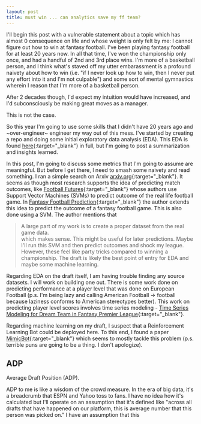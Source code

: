 ```yaml
---
layout: post
title: must win ... can analytics save my ff team?
---
```


I'll begin this post with a vulnerable statement about a topic which has almost 0 consequence on life and whose weight is only felt by me: I cannot figure out how to win at fantasy football.  I've been playing fantasy football for at least 20 years now. In all that time, I've won the championship only once, and had a handful of 2nd and 3rd place wins. I'm more of a basketball person, and I think what's staved off my utter embarassment is a profound naivety about how to win (i.e. "if I never look up how to win, then I never put any effort into it and I'm not culpable") and some sort of mental gymnastics wherein I reason that I'm more of a basketball person. 

After 2 decades though, I'd expect my intuition would have increased, and I'd subconsciously be making great moves as a manager. 

This is not the case. 

So this year I'm going to use some skills that I didn't have 20 years ago and ~over-engineer~ engineer my way out of this mess. I've started by creating a repo and doing some initial exploratory data analysis (EDA). This EDA is found [here](https://github.com/kevcisme/fantasy-football/blob/main/draft-day-eda.ipynb){:target="_blank"} in full, but I'm going to post a summarization and insights learned.

In this post, I'm going to discuss some metrics that I'm going to assume are meaningful. 
But before I get there, I need to smash some naivety and read something. I ran a simple search on Arxiv [arxiv.org](https://arxiv.org){:target="_blank"}. It seems as though most research supports the idea of predicting match outcomes, like [Football Futures](http://cs229.stanford.edu/proj2011/SierraFoscoFierro-FootballFutures.pdf){:target="_blank"} whose authors use Support Vector Machines (SVMs) to predict outcome of the real life football game. In [Fantasy Football Prediction](https://arxiv.org/pdf/1505.06918.pdf){:target="_blank"} the author extends this idea to predict the outcome of a fantasy football game. This is also done using a SVM. The author mentions that 
> A large part of my work is to create a proper dataset from the real game data.  
which makes sense. This might be useful for later predictions. Maybe I'll run this SVM and then predict outcomes and shock my league. However, these feel like party tricks compared to winning a championship. The draft is likely the best point of entry for EDA and maybe some machine learning. 

Regarding EDA on the draft itself, I am having trouble finding any source datasets. I will work on building one out. There is some work done on predicting performance at a player level that was done on European Football (p.s. I'm being lazy and calling American Football -> football because laziness conforms to American stereotypes better). This work on predicting player level scores involves time series modeling - [Time Series Modeling for Dream Team in Fantasy Premier League](https://arxiv.org/pdf/1909.12938.pdf){:target="_blank"}. 

Regarding machine learning on my draft, I suspect that a Reinforcement Learning Bot could be deployed here. To this end, I found a paper [MimicBot](https://arxiv.org/pdf/2108.09478.pdf){:target="_blank"} which seems to mostly tackle this problem (p.s. terrible puns are going to be a thing. I don't apologize). 


## ADP

Average Draft Position (ADP).

ADP to me is like a wisdom of the crowd measure. In the era of big data, it's a breadcrumb that ESPN and Yahoo toss to fans. I have no idea how it's calculated but I'll operate on an assumption that it's defined like "across all drafts that have happened on our platform, this is average number that this person was picked on." I have an assumption that this 
